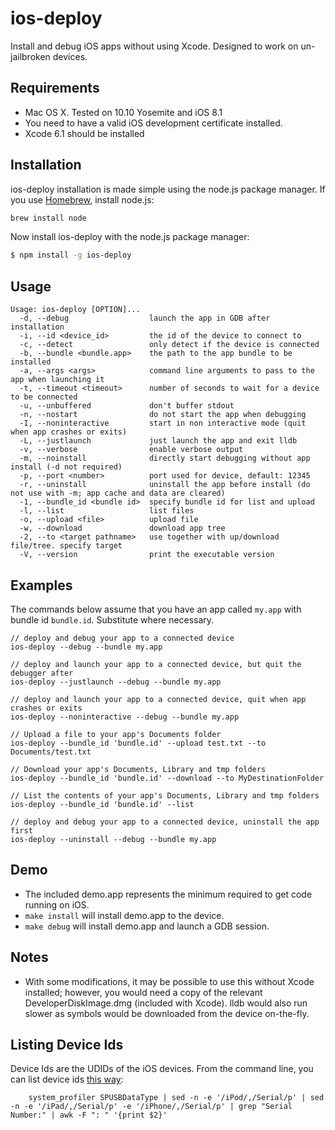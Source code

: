 ios-deploy
==========
Install and debug iOS apps without using Xcode. Designed to work on un-jailbroken devices.

## Requirements

* Mac OS X. Tested on 10.10 Yosemite and iOS 8.1
* You need to have a valid iOS development certificate installed.
* Xcode 6.1 should be installed

## Installation
ios-deploy installation is made simple using the node.js package manager.  If you use [Homebrew](http://brew.sh/), install node.js: 
```bash
brew install node
```

Now install ios-deploy with the node.js package manager:
```bash
$ npm install -g ios-deploy
```

## Usage

    Usage: ios-deploy [OPTION]...
      -d, --debug                  launch the app in GDB after installation
      -i, --id <device_id>         the id of the device to connect to
      -c, --detect                 only detect if the device is connected
      -b, --bundle <bundle.app>    the path to the app bundle to be installed
      -a, --args <args>            command line arguments to pass to the app when launching it
      -t, --timeout <timeout>      number of seconds to wait for a device to be connected
      -u, --unbuffered             don't buffer stdout
      -n, --nostart                do not start the app when debugging
      -I, --noninteractive         start in non interactive mode (quit when app crashes or exits)
      -L, --justlaunch             just launch the app and exit lldb
      -v, --verbose                enable verbose output
      -m, --noinstall              directly start debugging without app install (-d not required)
      -p, --port <number>          port used for device, default: 12345 
      -r, --uninstall              uninstall the app before install (do not use with -m; app cache and data are cleared) 
      -1, --bundle_id <bundle id>  specify bundle id for list and upload
      -l, --list                   list files
      -o, --upload <file>          upload file
      -w, --download               download app tree
      -2, --to <target pathname>   use together with up/download file/tree. specify target
      -V, --version                print the executable version 

## Examples

The commands below assume that you have an app called `my.app` with bundle id `bundle.id`. Substitute where necessary.

    // deploy and debug your app to a connected device
    ios-deploy --debug --bundle my.app

    // deploy and launch your app to a connected device, but quit the debugger after
    ios-deploy --justlaunch --debug --bundle my.app

    // deploy and launch your app to a connected device, quit when app crashes or exits
    ios-deploy --noninteractive --debug --bundle my.app

    // Upload a file to your app's Documents folder
    ios-deploy --bundle_id 'bundle.id' --upload test.txt --to Documents/test.txt
    
    // Download your app's Documents, Library and tmp folders
    ios-deploy --bundle_id 'bundle.id' --download --to MyDestinationFolder

    // List the contents of your app's Documents, Library and tmp folders
    ios-deploy --bundle_id 'bundle.id' --list

    // deploy and debug your app to a connected device, uninstall the app first
    ios-deploy --uninstall --debug --bundle my.app
    
## Demo

* The included demo.app represents the minimum required to get code running on iOS.
* `make install` will install demo.app to the device.
* `make debug` will install demo.app and launch a GDB session.

## Notes

* With some modifications, it may be possible to use this without Xcode installed; however, you would need a copy of the relevant DeveloperDiskImage.dmg (included with Xcode). lldb would also run slower as symbols would be downloaded from the device on-the-fly.


## Listing Device Ids

Device Ids are the UDIDs of the iOS devices. From the command line, you can list device ids [this way](http://javierhz.blogspot.com/2012/06/how-to-get-udid-of-iphone-using-shell.html):

        system_profiler SPUSBDataType | sed -n -e '/iPod/,/Serial/p' | sed -n -e '/iPad/,/Serial/p' -e '/iPhone/,/Serial/p' | grep "Serial Number:" | awk -F ": " '{print $2}'
